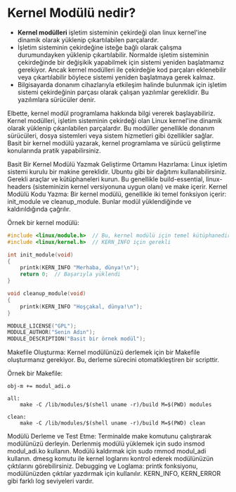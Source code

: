 # Kernel Modülü nedir?

- **Kernel modülleri** işletim sisteminin çekirdeği olan linux kernel'ine dinamik olarak yüklenip çıkartılabilen parçalardır.
- İşletim sisteminin çekirdeğine isteğe bağlı olarak çalışma durumundayken yüklenip çıkartılabilir. Normalde işletim sisteminin çekirdeğinde bir değişikik yapabilmek için sistemi yeniden başlatmamız gerekiyor. Ancak kernel modülleri ile çekirdeğie kod parçaları eklenebilir veya çıkartılabilir böylece sistemi yeniden başlatmaya gerek kalmaz.
- Bilgisayarda donanım cihazlarıyla etkileşim halinde bulunmak için işletim sistemi çekirdeğinin parçası olarak çalışan yazılımlar gereklidir. Bu yazılımlara sürücüler denir.


Elbette, kernel modül programlama hakkında bilgi vererek başlayabiliriz. Kernel modülleri, işletim sisteminin çekirdeği olan Linux kernel'ine dinamik olarak yüklenip çıkarılabilen parçalardır. Bu modüller genellikle donanım sürücüleri, dosya sistemleri veya sistem hizmetleri gibi özellikler sağlar. Basit bir kernel modülü yazarak, kernel programlama ve sürücü geliştirme konularında pratik yapabilirsiniz.

Basit Bir Kernel Modülü Yazmak
Geliştirme Ortamını Hazırlama:
Linux işletim sistemi kurulu bir makine gereklidir. Ubuntu gibi bir dağıtımı kullanabilirsiniz.
Gerekli araçlar ve kütüphaneleri kurun. Bu genellikle build-essential, linux-headers (sisteminizin kernel versiyonuna uygun olanı) ve make içerir.
Kernel Modülü Kodu Yazma:
Bir kernel modülü, genellikle iki temel fonksiyon içerir: init_module ve cleanup_module. Bunlar modül yüklendiğinde ve kaldırıldığında çağrılır.

Örnek bir kernel modülü:

```C
#include <linux/module.h>  // Bu, kernel modülü için temel kütüphanedir
#include <linux/kernel.h>  // KERN_INFO için gerekli

int init_module(void)
{
    printk(KERN_INFO "Merhaba, dünya!\n");
    return 0;  // Başarıyla yüklendi
}

void cleanup_module(void)
{
    printk(KERN_INFO "Hoşçakal, dünya!\n");
}

MODULE_LICENSE("GPL");
MODULE_AUTHOR("Senin Adın");
MODULE_DESCRIPTION("Basit bir örnek modül");

```

 Makefile Oluşturma:
Kernel modülünüzü derlemek için bir Makefile oluşturmanız gerekiyor. Bu, derleme sürecini otomatikleştiren bir scripttir.

Örnek bir Makefile:


```
obj-m += modul_adi.o

all:
    make -C /lib/modules/$(shell uname -r)/build M=$(PWD) modules

clean:
    make -C /lib/modules/$(shell uname -r)/build M=$(PWD) clean

```
Modülü Derleme ve Test Etme:
Terminalde make komutunu çalıştırarak modülünüzü derleyin.
Derlenmiş modülü yüklemek için sudo insmod modul_adi.ko kullanın.
Modülü kaldırmak için sudo rmmod modul_adi kullanın.
dmesg komutu ile kernel loglarını kontrol ederek modülünüzün çıktılarını görebilirsiniz.
Debugging ve Loglama:
printk fonksiyonu, modülünüzden çıktılar yazdırmak için kullanılır. KERN_INFO, KERN_ERROR gibi farklı log seviyeleri vardır.










